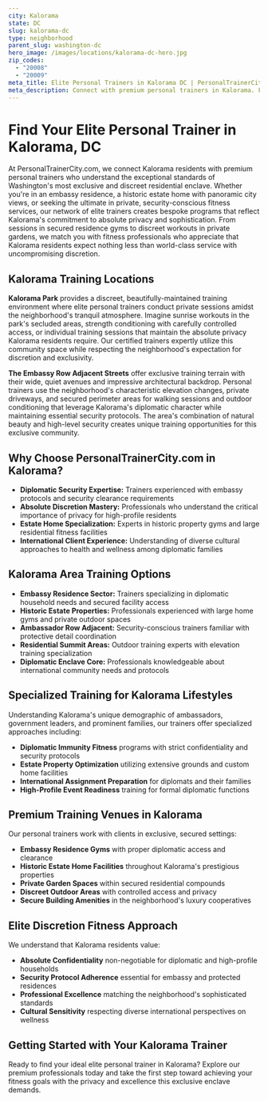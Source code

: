 ```yaml
---
city: Kalorama
state: DC
slug: kalorama-dc
type: neighborhood
parent_slug: washington-dc
hero_image: /images/locations/kalorama-dc-hero.jpg
zip_codes:
  - "20008"
  - "20009"
meta_title: Elite Personal Trainers in Kalorama DC | PersonalTrainerCity.com
meta_description: Connect with premium personal trainers in Kalorama. Find exclusive fitness coaches for embassy area training, historic estate homes, and discreet residential workouts.
---
```


# Find Your Elite Personal Trainer in Kalorama, DC

At PersonalTrainerCity.com, we connect Kalorama residents with premium personal trainers who understand the exceptional standards of Washington's most exclusive and discreet residential enclave. Whether you're in an embassy residence, a historic estate home with panoramic city views, or seeking the ultimate in private, security-conscious fitness services, our network of elite trainers creates bespoke programs that reflect Kalorama's commitment to absolute privacy and sophistication. From sessions in secured residence gyms to discreet workouts in private gardens, we match you with fitness professionals who appreciate that Kalorama residents expect nothing less than world-class service with uncompromising discretion.

## Kalorama Training Locations

**Kalorama Park** provides a discreet, beautifully-maintained training environment where elite personal trainers conduct private sessions amidst the neighborhood's tranquil atmosphere. Imagine sunrise workouts in the park's secluded areas, strength conditioning with carefully controlled access, or individual training sessions that maintain the absolute privacy Kalorama residents require. Our certified trainers expertly utilize this community space while respecting the neighborhood's expectation for discretion and exclusivity.

**The Embassy Row Adjacent Streets** offer exclusive training terrain with their wide, quiet avenues and impressive architectural backdrop. Personal trainers use the neighborhood's characteristic elevation changes, private driveways, and secured perimeter areas for walking sessions and outdoor conditioning that leverage Kalorama's diplomatic character while maintaining essential security protocols. The area's combination of natural beauty and high-level security creates unique training opportunities for this exclusive community.

## Why Choose PersonalTrainerCity.com in Kalorama?

*   **Diplomatic Security Expertise:** Trainers experienced with embassy protocols and security clearance requirements
*   **Absolute Discretion Mastery:** Professionals who understand the critical importance of privacy for high-profile residents
*   **Estate Home Specialization:** Experts in historic property gyms and large residential fitness facilities
*   **International Client Experience:** Understanding of diverse cultural approaches to health and wellness among diplomatic families

## Kalorama Area Training Options

- **Embassy Residence Sector:** Trainers specializing in diplomatic household needs and secured facility access
- **Historic Estate Properties:** Professionals experienced with large home gyms and private outdoor spaces
- **Ambassador Row Adjacent:** Security-conscious trainers familiar with protective detail coordination
- **Residential Summit Areas:** Outdoor training experts with elevation training specialization
- **Diplomatic Enclave Core:** Professionals knowledgeable about international community needs and protocols

## Specialized Training for Kalorama Lifestyles

Understanding Kalorama's unique demographic of ambassadors, government leaders, and prominent families, our trainers offer specialized approaches including:

*   **Diplomatic Immunity Fitness** programs with strict confidentiality and security protocols
*   **Estate Property Optimization** utilizing extensive grounds and custom home facilities
*   **International Assignment Preparation** for diplomats and their families
*   **High-Profile Event Readiness** training for formal diplomatic functions

## Premium Training Venues in Kalorama

Our personal trainers work with clients in exclusive, secured settings:
- **Embassy Residence Gyms** with proper diplomatic access and clearance
- **Historic Estate Home Facilities** throughout Kalorama's prestigious properties
- **Private Garden Spaces** within secured residential compounds
- **Discreet Outdoor Areas** with controlled access and privacy
- **Secure Building Amenities** in the neighborhood's luxury cooperatives

## Elite Discretion Fitness Approach

We understand that Kalorama residents value:
- **Absolute Confidentiality** non-negotiable for diplomatic and high-profile households
- **Security Protocol Adherence** essential for embassy and protected residences
- **Professional Excellence** matching the neighborhood's sophisticated standards
- **Cultural Sensitivity** respecting diverse international perspectives on wellness

## Getting Started with Your Kalorama Trainer

Ready to find your ideal elite personal trainer in Kalorama? Explore our premium professionals today and take the first step toward achieving your fitness goals with the privacy and excellence this exclusive enclave demands.